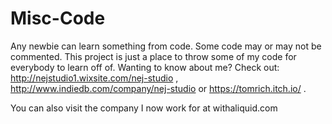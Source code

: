 # Misc-Code
Any newbie can learn something from code. Some code may or may not be commented. This project is just a place to throw some of my code for everybody to learn off of. Wanting to know about me? Check out: http://nejstudio1.wixsite.com/nej-studio , http://www.indiedb.com/company/nej-studio or https://tomrich.itch.io/ . 

You can also visit the company I now work for at withaliquid.com

